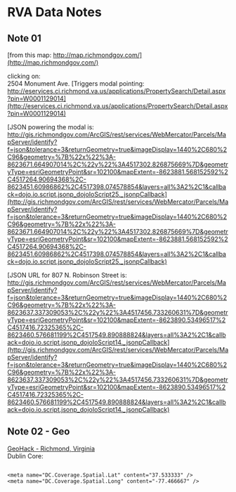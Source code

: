 # RVA Data Notes  

## Note 01  
[from this map: http://map.richmondgov.com/](http://map.richmondgov.com/)  

clicking on:  
2504 Monument Ave. [Triggers modal pointing: http://eservices.ci.richmond.va.us/applications/PropertySearch/Detail.aspx?pin=W0001129014](http://eservices.ci.richmond.va.us/applications/PropertySearch/Detail.aspx?pin=W0001129014)  

[JSON powering the modal is: http://gis.richmondgov.com/ArcGIS/rest/services/WebMercator/Parcels/MapServer/identify?f=json&tolerance=3&returnGeometry=true&imageDisplay=1440%2C680%2C96&geometry=%7B%22x%22%3A-8623671.664907014%2C%22y%22%3A4517302.826875669%7D&geometryType=esriGeometryPoint&sr=102100&mapExtent=-8623881.568152592%2C4517264.90694368%2C-8623451.60986862%2C4517398.074578854&layers=all%3A2%2C1&callback=dojo.io.script.jsonp_dojoIoScript25._jsonpCallback](http://gis.richmondgov.com/ArcGIS/rest/services/WebMercator/Parcels/MapServer/identify?f=json&tolerance=3&returnGeometry=true&imageDisplay=1440%2C680%2C96&geometry=%7B%22x%22%3A-8623671.664907014%2C%22y%22%3A4517302.826875669%7D&geometryType=esriGeometryPoint&sr=102100&mapExtent=-8623881.568152592%2C4517264.90694368%2C-8623451.60986862%2C4517398.074578854&layers=all%3A2%2C1&callback=dojo.io.script.jsonp_dojoIoScript25._jsonpCallback)  

[JSON URL for 807 N. Robinson Street is: http://gis.richmondgov.com/ArcGIS/rest/services/WebMercator/Parcels/MapServer/identify?f=json&tolerance=3&returnGeometry=true&imageDisplay=1440%2C680%2C96&geometry=%7B%22x%22%3A-8623637.337309053%2C%22y%22%3A4517456.733260631%7D&geometryType=esriGeometryPoint&sr=102100&mapExtent=-8623890.53496517%2C4517416.72325365%2C-8623460.576681199%2C4517549.890888824&layers=all%3A2%2C1&callback=dojo.io.script.jsonp_dojoIoScript14._jsonpCallback](http://gis.richmondgov.com/ArcGIS/rest/services/WebMercator/Parcels/MapServer/identify?f=json&tolerance=3&returnGeometry=true&imageDisplay=1440%2C680%2C96&geometry=%7B%22x%22%3A-8623637.337309053%2C%22y%22%3A4517456.733260631%7D&geometryType=esriGeometryPoint&sr=102100&mapExtent=-8623890.53496517%2C4517416.72325365%2C-8623460.576681199%2C4517549.890888824&layers=all%3A2%2C1&callback=dojo.io.script.jsonp_dojoIoScript14._jsonpCallback)  


## Note 02 - Geo  
[GeoHack - Richmond, Virginia](https://tools.wmflabs.org/geohack/geohack.php?language=en&pagename=Richmond%2C_Virginia&params=37_32_N_77_28_W__globe:export&title=Richmond%2C%20Virginia)  
Dublin Core:  
<pre><code>
&#60;meta name="DC.Coverage.Spatial.Lat" content="37.533333" /&#62;
&#60;meta name="DC.Coverage.Spatial.Long" content="-77.466667" /&#62;
</code></pre>
